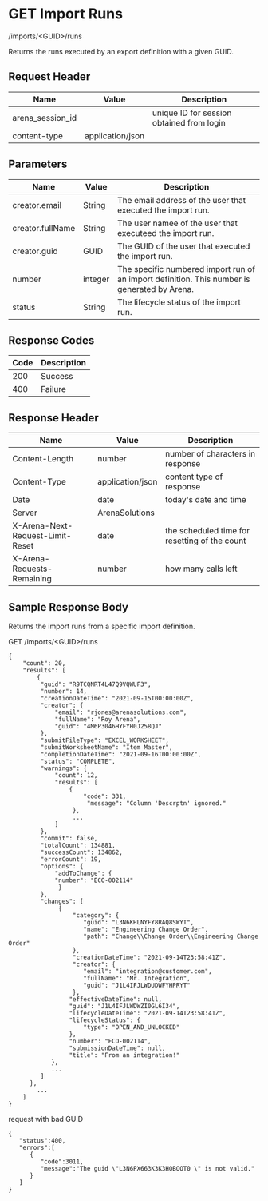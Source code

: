 # GET Import Runs
/imports/&lt;GUID&gt;/runs

Returns the runs executed by an  export definition with a given GUID. 

## Request Header

| Name  | Value  | Description  |
|  --- |  --- |  --- | 
| arena_session_id  |   | unique ID for session obtained from login  |
| content-type  | application/json  |   |

## Parameters

| Name  | Value  | Description  |
|  --- |  --- |  --- | 
| creator.email  | String  | The email address of the user that executed the import run.  |
| creator.fullName  | String  | The user namee of the user that executeed the import run.  |
| creator.guid  | GUID  | The GUID of the user that executed the import run.  |
| number  | integer  | The specific numbered import run of an import definition. This number is generated by Arena.  |
| status  | String  | The lifecycle status of the import run.  |

## Response Codes

| Code  | Description  |
|  --- |  --- | 
| 200  | Success  |
| 400  | Failure  |

## Response Header

| Name  | Value  | Description  |
|  --- |  --- |  --- | 
| Content-Length  | number  | number of characters in response  |
| Content-Type  | application/json  | content type of response  |
| Date  | date  | today's date and time  |
| Server  | ArenaSolutions  |   |
| X-Arena-Next-Request-Limit-Reset   | date  | the scheduled time for resetting of the count  |
| X-Arena-Requests-Remaining   | number  | how many calls left  |

## Sample Response Body
Returns the import runs from a specific import definition.

GET /imports/&lt;GUID&gt;/runs

```
{
    "count": 20,
    "results": [
        {
         "guid": "R9TCQNRT4L47Q9VQWUF3",
         "number": 14,
         "creationDateTime": "2021-09-15T00:00:00Z",
         "creator": {
             "email": "rjones@arenasolutions.com",
             "fullName": "Roy Arena",
             "guid": "4M6P3046HYFYH0J258QJ"
         },
         "submitFileType": "EXCEL_WORKSHEET",
         "submitWorksheetName": "Item Master",
         "completionDateTime": "2021-09-16T00:00:00Z",
         "status": "COMPLETE",
         "warnings": {
             "count": 12,
             "results": [
                 {
                     "code": 331,
                      "message": "Column 'Descrptn' ignored."
                  },
                  ...
             ]
         },
         "commit": false,
         "totalCount": 134881,
         "successCount": 134862,
         "errorCount": 19,
         "options": {    
             "addToChange": {
             "number": "ECO-002114"
              }
         },
         "changes": [
              { 
                  "category": {
                     "guid": "L3N6KHLNYFY8RAQ8SWYT",
                     "name": "Engineering Change Order",
                     "path": "Change\\Change Order\\Engineering Change Order"
                  },
                  "creationDateTime": "2021-09-14T23:58:41Z",
                  "creator": {
                     "email": "integration@customer.com",
                     "fullName": "Mr. Integration",
                     "guid": "J1L4IFJLWDUDWFYHPRYT"
                  },
                 "effectiveDateTime": null,
                 "guid": "J1L4IFJLWDWZI0GL6I34",
                 "lifecycleDateTime": "2021-09-14T23:58:41Z",
                 "lifecycleStatus": {
                     "type": "OPEN_AND_UNLOCKED"
                 },
                 "number": "ECO-002114",
                 "submissionDateTime": null,
                 "title": "From an integration!"
            },
            ...
         ]
      },
        ...
    ]
}
```
request with bad GUID

```
{  
   "status":400,
   "errors":[  
      {  
         "code":3011,
         "message":"The guid \"L3N6PX663K3K3HOBOOT0 \" is not valid."
      }
   ]
}
```
